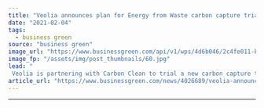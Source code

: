 ```yaml
---
title: "Veolia announces plan for Energy from Waste carbon capture trial"
date: "2021-02-04"
tags: 
  - business green
source: "business green"
image_url: "https://www.businessgreen.com/api/v1/wps/4d6b046/2c4fe011-b072-4279-ae89-e5e2063819d9/2/ERF-9965-185x114.jpg"
image_fp: "/assets/img/post_thumbnails/60.jpg"
lead: "
 Veolia is partnering with Carbon Clean to trial a new carbon capture technology, while a separate £300m energy-from-waste facility in Teesside was this week granted planning permission ..."
article_url: "https://www.businessgreen.com/news/4026689/veolia-announces-plan-energy-waste-carbon-capture-trial"
---
```


---
